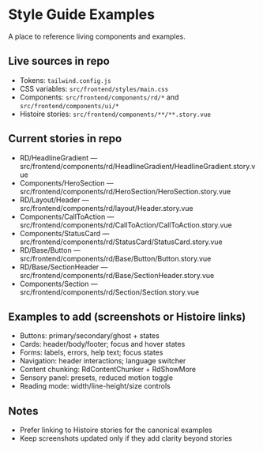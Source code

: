 # Style Guide Examples

A place to reference living components and examples.

## Live sources in repo

- Tokens: `tailwind.config.js`
- CSS variables: `src/frontend/styles/main.css`
- Components: `src/frontend/components/rd/*` and `src/frontend/components/ui/*`
- Histoire stories: `src/frontend/components/**/**.story.vue`

## Current stories in repo

- RD/HeadlineGradient — src/frontend/components/rd/HeadlineGradient/HeadlineGradient.story.vue
- Components/HeroSection — src/frontend/components/rd/HeroSection/HeroSection.story.vue
- RD/Layout/Header — src/frontend/components/rd/layout/Header.story.vue
- Components/CallToAction — src/frontend/components/rd/CallToAction/CallToAction.story.vue
- Components/StatusCard — src/frontend/components/rd/StatusCard/StatusCard.story.vue
- RD/Base/Button — src/frontend/components/rd/Base/Button/Button.story.vue
- RD/Base/SectionHeader — src/frontend/components/rd/Base/SectionHeader.story.vue
- Components/Section — src/frontend/components/rd/Section/Section.story.vue

## Examples to add (screenshots or Histoire links)

- Buttons: primary/secondary/ghost + states
- Cards: header/body/footer; focus and hover states
- Forms: labels, errors, help text; focus states
- Navigation: header interactions; language switcher
- Content chunking: RdContentChunker + RdShowMore
- Sensory panel: presets, reduced motion toggle
- Reading mode: width/line-height/size controls

## Notes

- Prefer linking to Histoire stories for the canonical examples
- Keep screenshots updated only if they add clarity beyond stories
